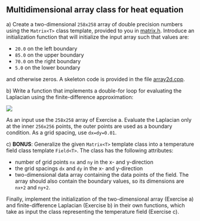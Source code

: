 ## Multidimensional array class for heat equation ##

a) Create a two-dimensional `258x258` array of double precision numbers using the `Matrix<T>` class template, provided to you in [matrix.h](matrix.h). Introduce an initialization function that will initialize the input array such that values are:

- `20.0` on the left boundary
- `85.0` on the upper boundary
- `70.0` on the right boundary
- `5.0`  on the lower boundary

and otherwise zeros. A skeleton code is provided in the file [array2d.cpp](array2d.cpp).

b) Write a function that implements a double-for loop for evaluating the Laplacian using the finite-difference approximation:

![](http://quicklatex.com/cache3/2d/ql_b0e3418f715db7b7865384d6ebd6a42d_l3.png)

As an input use the `258x258` array of Exercise a. Evaluate the Laplacian only at the inner `256x256` points, the outer points are used as a boundary condition. As a grid spacing, use `dx=dy=0.01`.

c) **BONUS**: Generalize the given `Matrix<T>` template class into a temperature field class template `Field<T>`. The class has the following attributes:

- number of grid points `nx` and `ny` in the x- and y-direction
- the grid spacings `dx` and `dy` in the x- and y-direction
- two-dimensional data array containing the data points of the field. The array should also contain the boundary values, so its dimensions are `nx+2` and `ny+2`. 

Finally, implement the initialization of the two-dimensional array (Exercise a) and finite-difference Laplacian (Exercise b) in their own functions, which take as input the class representing the temperature field (Exercise c).




